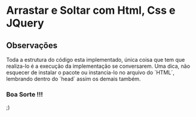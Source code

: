 # Arrastar e Soltar com Html, Css e JQuery

## Observações

Toda a estrutura do código esta implementado, única coisa que tem que realiza-lo é a execução da implementação se conversarem. Uma dica, não esquecer de instalar o pacote ou instancia-lo no arquivo do ´HTML´, lembrando dentro do ´head´ assim os demais também.

### Boa Sorte !!!

;)
